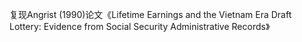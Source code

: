 复现Angrist (1990)论文《Lifetime Earnings and the Vietnam Era Draft Lottery: Evidence from Social Security Administrative Records》
